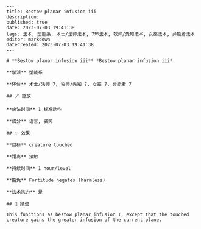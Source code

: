 
    ---
    title: Bestow planar infusion iii
    description: 
    published: true
    date: 2023-07-03 19:41:38
    tags: 法术, 塑能系, 术士/法师法术, 7环法术, 牧师/先知法术, 女巫法术, 异能者法术
    editor: markdown
    dateCreated: 2023-07-03 19:41:38
    ---

    # **Bestow planar infusion iii** *Bestow planar infusion iii*

    **学派** 塑能系 

    **环位** 术士/法师 7, 牧师/先知 7, 女巫 7, 异能者 7

    ## 🪄 施放

    **施法时间** 1 标准动作

    **成分** 语言, 姿势

    ## ✨ 效果 

    **目标** creature touched 

    **距离** 接触  

    **持续时间** 1 hour/level 

    **豁免** Fortitude negates (harmless)

    **法术抗力** 是

    ## 📖 描述

    This functions as bestow planar infusion I, except that the touched creature gains the greater infusion of the current plane.
    